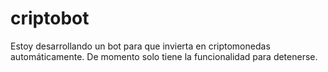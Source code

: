 # criptobot

Estoy desarrollando un bot para que invierta en criptomonedas automáticamente.
De momento solo tiene la funcionalidad para detenerse.
